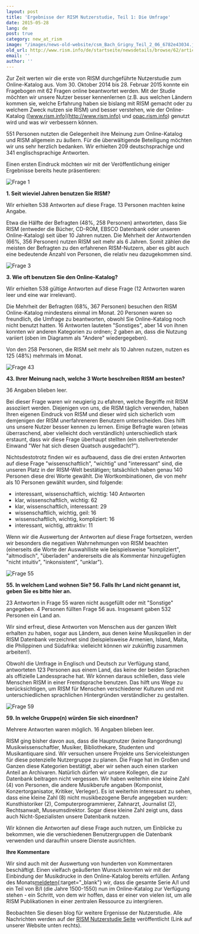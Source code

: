 ```yaml
---
layout: post
title: 'Ergebnisse der RISM Nutzerstudie, Teil 1: Die Umfrage'
date: 2015-05-28
lang: de
post: true
category: new_at_rism
image: "/images/news-old-website/csm_Bach_Grigny_Teil_2_06_6782e43034.jpg"
old_url: http://www.rism.info/de/startseite/newsdetails/browse/62/article/64/results-of-the-rism-user-study-part-i-the-survey.html
email: ''
author: ''
---
```


Zur Zeit werten wir die erste von RISM durchgeführte Nutzerstudie zum Online-Katalog aus. Vom 30. Oktober 2014 bis 28. Februar 2015 konnte ein Fragebogen mit 62 Fragen online beantwortet werden. Mit der Studie möchten wir unsere Nutzer besser kennenlernen (z.B. aus welchen Ländern kommen sie, welche Erfahrung haben sie bislang mit RISM gemacht oder zu welchem Zweck nutzen sie RISM) und besser verstehen, wie der Online-Katalog ([www.rism.info](http://www.rism.info) und [opac.rism.info](http://opac.rism.info)) genutzt wird und was wir verbessern können.

551 Personen nutzten die Gelegenheit ihre Meinung zum Online-Katalog und RISM allgemein zu äußern. Für die überwältigende Beteiligung möchten wir uns sehr herzlich bedanken. Wir erhielten 209 deutschsprachige und 341 englischsprachige Antworten.

Einen ersten Eindruck möchten wir mit der Veröffentlichung einiger Ergebnisse bereits heute präsentieren:

![Frage 1](http://rism.info/resources-old-website/community-content/Zentralredaktion/Umfrage/Frage_1.jpg)

**1. Seit wieviel Jahren benutzen Sie RISM?**

Wir erhielten 538 Antworten auf diese Frage. 13 Personen machten keine Angabe.

Etwa die Hälfte der Befragten (48%, 258 Personen) antworteten, dass Sie RISM (entweder die Bücher, CD-ROM, EBSCO Datenbank oder unseren Online-Katalog) seit über 10 Jahren nutzen. Die Mehrheit der Antwortenden (66%, 356 Personen) nutzen RISM seit mehr als 6 Jahren. Somit zählen die meisten der Befragten zu den erfahrenen RISM-Nutzern, aber es gibt auch eine bedeutende Anzahl von Personen, die relativ neu dazugekommen sind.

![Frage 3](http://rism.info/resources-old-website/community-content/Zentralredaktion/Umfrage/Frage_3.jpg)

**3. Wie oft benutzen Sie den Online-Katalog?**

Wir erhielten 538 gültige Antworten auf diese Frage (12 Antworten waren leer und eine war irrelevant).

Die Mehrheit der Befragten (68%, 367 Personen) besuchen den RISM Online-Katalog mindestens einmal im Monat. 20 Personen waren so freundlich, die Umfrage zu beantworten, obwohl Sie Online-Katalog noch nicht benutzt hatten. 16 Antworten lauteten "Sonstiges", aber 14 von ihnen konnten wir anderen Kategorien zu ordnen; 2 gaben an, dass die Nutzung variiert (oben im Diagramm als "Andere" wiedergegeben).

Von den 258 Personen, die RISM seit mehr als 10 Jahren nutzen, nutzen es 125 (48%) mehrmals im Monat.

![Frage 43](http://rism.info/resources-old-website/community-content/Zentralredaktion/Umfrage/Frage_43.jpg)

**43. Ihrer Meinung nach, welche 3 Worte beschreiben RISM am besten?**

36 Angaben blieben leer.

Bei dieser Frage waren wir neugierig zu efahren, welche Begriffe mit RISM assoziiert werden. Diejenigen von uns, die RISM täglich verwenden, haben Ihren eigenen Eindruck von RISM und dieser wird sich sicherlich vom demjenigen der RISM unerfahreneren Benutzern unterscheiden. Dies hilft uns unsere Nutzer besser kennen zu lernen. Einige Befragte waren (etwas überraschend, aber vielleicht doch verständlich) unterschiedlich stark erstaunt, dass wir diese Frage überhaupt stellten (ein stellvertretender Einwand "Wer hat sich diesen Quatsch ausgedacht?").

Nichtsdestotrotz finden wir es aufbauend, dass die drei ersten Antworten auf diese Frage "wissenschaftlich", "wichtig" und "interessant" sind, die unseren Platz in der RISM-Welt bestätigen; tatsächlich haben genau 140 Personen diese drei Worte gewählt. Die Wortkombinationen, die von mehr als 10 Personen gewählt wurden, sind folgende:

- interessant, wissenschaftlich, wichtig: 140 Antworten
- klar, wissenschaftlich, wichtig: 62
- klar, wissenschaftlich, interessant: 29
- wissenschaftlich, wichtig, geil: 16
- wissenschaftlich, wichtig, kompliziert: 16
- interessant, wichtig, attraktiv: 11

Wenn wir die Auswertung der Antworten auf diese Frage fortsetzen, werden wir besonders die negativen Wahrnehmungen von RISM beachten (einerseits die Worte der Auswahlliste wie beispielsweise "kompliziert", "altmodisch", "überladen" andererseits die als Kommentar hinzugefügten "nicht intuitiv", "inkonsistent", "unklar").


![Frage 55](http://rism.info/resources-old-website/community-content/Zentralredaktion/Umfrage/55_56_In_welchem_Land.jpg)

**55. In welchem Land wohnen Sie?
56. Falls Ihr Land nicht genannt ist, geben Sie es bitte hier an.**

23 Antworten in Frage 55 waren nicht ausgefüllt oder mit "Sonstige" angegeben. 4 Personen füllten Frage 56 aus. Insgesamt gaben 532 Personen ein Land an.

Wir sind erfreut, diese Antworten von Menschen aus der ganzen Welt erhalten zu haben, sogar aus Ländern, aus denen keine Musikquellen in der RISM Datenbank verzeichnet sind (beispielsweise Armenien, Island, Malta, die Philippinen und Südafrika: vielleicht können wir zukünftig zusammen arbeiten!).

Obwohl die Umfrage in Englisch und Deutsch zur Verfügung stand, antworteten 123 Personen aus einem Land, das keine der beiden Sprachen als offizielle Landessprache hat. Wir können daraus schließen, dass viele Menschen RISM in einer Fremdsprache benutzen. Das hilft uns Wege zu berücksichtigen, um RISM für Menschen verschiedener Kulturen und mit unterschiedlichen sprachlichen Hintergründen verständlicher zu gestalten.


![Frage 59](http://rism.info/resources-old-website/community-content/Zentralredaktion/Umfrage/Frage_59.jpg)

**59. In welche Gruppe(n) würden Sie sich einordnen?**

Mehrere Antworten waren möglich. 16 Angaben blieben leer.

RISM ging bisher davon aus, dass die Hauptnutzer (keine Rangordnung) Musikwissenschaftler, Musiker, Bibliothekare, Studenten und Musikantiquare sind. Wir versuchen unsere Projekte uns Serviceleistungen für diese potenzielle Nutzergruppe zu planen. Die Frage hat im Großen und Ganzen diese Kategorien bestätigt, aber wir sehen auch einen starken Anteil an Archivaren. Natürlich dürfen wir unsere Kollegen, die zur Datenbank beitragen nicht vergessen. Wir haben weiterhin eine kleine Zahl (4) von Personen, die andere Musikberufe angaben (Komponist, Konzertorganisator, Kritiker, Verleger). Es ist weiterhin interessant zu sehen, dass eine kleine Zahl (8) nicht musikbezogene Berufe angegeben wurden: Kunsthistoriker (2), Computerprogrammierer, Zahnarzt, Journalist (2), Rechtsanwalt, Museumsdirektor. Sogar diese kleine Zahl zeigt uns, dass auch Nicht-Spezialisten unsere Datenbank nutzen.

Wir können die Antworten auf diese Frage auch nutzen, um Einblicke zu bekommen, wie die verschiedenen Benutzergruppen die Datenbank verwenden und daraufhin unsere Dienste ausrichten.

**Ihre Kommentare**

Wir sind auch mit der Auswertung von hunderten von Kommentaren beschäftigt. Einen vielfach geäußerten Wunsch konnten wir mit der Einbindung der Musikdrucke in den Online-Katalog bereits erfüllen. Anfang des Monats[meldeten](/new_at_rism/2015/05/21/printed-music-ai-and-bi-now-in-risms-online.html){:target="_blank"} wir, dass die gesamte Serie A/I und ein Teil von B/I (die Jahre 1500-1550) nun im Online-Katalog zur Verfügung stehen - ein Schritt, von dem wir hoffen, dass er einer von vielen ist, um alle RISM Publikationen in einer zentralen Ressource zu intergrieren.

Beobachten Sie diesen blog für weitere Ergenisse der Nutzerstudie. Alle Nachrichten werden auf der [RISM Nutzerstudie Seite](/de/community/rism-nutzerstudie.html) veröffentlicht (Link auf unserer Website unten rechts).


